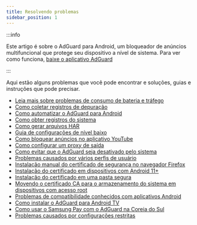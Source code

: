```yaml
---
title: Resolvendo problemas
sidebar_position: 1
---
```


:::info

Este artigo é sobre o AdGuard para Android, um bloqueador de anúncios multifuncional que protege seu dispositivo a nível de sistema. Para ver como funciona, [baixe o aplicativo AdGuard](https://agrd.io/download-kb-adblock)

:::

Aqui estão alguns problemas que você pode encontrar e soluções, guias e instruções que pode precisar.

- [Leia mais sobre problemas de consumo de bateria e tráfego](/adguard-for-android/solving-problems/battery.md)
- [Como coletar registros de depuração](/adguard-for-android/solving-problems/log.md)
- [Como automatizar o AdGuard para Android](/adguard-for-android/solving-problems/tasker.md)
- [Como obter registros do sistema](/adguard-for-android/solving-problems/logcat.md)
- [Como gerar arquivos HAR](/adguard-for-android/solving-problems/har.md)
- [Guia de configurações de nível baixo](/adguard-for-android/solving-problems/low-level-settings.md)
- [Como bloquear anúncios no aplicativo YouTube](/adguard-for-android/solving-problems/youtube-ads.md)
- [Como configurar um proxy de saída](/adguard-for-android/solving-problems/outbound-proxy.md)
- [Como evitar que o AdGuard seja desativado pelo sistema](/adguard-for-android/solving-problems/background-work.md)
- [Problemas causados por vários perfis de usuário](/adguard-for-android/solving-problems/multiple-user-profiles.md)
- [Instalação manual do certificado de segurança no navegador Firefox](/adguard-for-android/solving-problems/firefox-certificates.md)
- [Instalação do certificado em dispositivos com Android 11+](/adguard-for-android/solving-problems/manual-certificate.md)
- [Instalação do certificado em uma pasta segura](/adguard-for-android/solving-problems/secure-folder.md)
- [Movendo o certificado CA para o armazenamento do sistema em dispositivos com acesso root](/adguard-for-android/solving-problems/https-certificate-for-rooted.md)
- [Problemas de compatibilidade conhecidos com aplicativos Android](/adguard-for-android/solving-problems/compatibility-issues.md)
- [Como instalar o AdGuard para Android TV](/adguard-for-android/solving-problems/adguard-for-android-tv.md)
- [Como usar o Samsung Pay com o AdGuard na Coreia do Sul](/adguard-for-android/solving-problems/samsungpay-with-adguard-in-south-korea.md)
- [Problemas causados por configurações restritas](/adguard-for-android/solving-problems/extending-restricted-settings.md)
